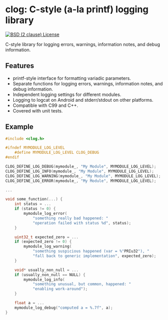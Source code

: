 # clog: C-style (a-la printf) logging library

[![BSD (2 clause) License](https://img.shields.io/badge/License-BSD%202--Clause%20%22Simplified%22%20License-blue.svg)](https://github.com/pytorch/cpuinfo/blob/master/deps/clog/LICENSE)

C-style library for logging errors, warnings, information notes, and debug information.

## Features

- printf-style interface for formatting variadic parameters.
- Separate functions for logging errors, warnings, information notes, and debug information.
- Independent logging settings for different modules.
- Logging to logcat on Android and stderr/stdout on other platforms.
- Compatible with C99 and C++.
- Covered with unit tests.

## Example

```c
#include <clog.h>

#ifndef MYMODULE_LOG_LEVEL
    #define MYMODULE_LOG_LEVEL CLOG_DEBUG
#endif

CLOG_DEFINE_LOG_DEBUG(mymodule_, "My Module", MYMODULE_LOG_LEVEL);
CLOG_DEFINE_LOG_INFO(mymodule_, "My Module", MYMODULE_LOG_LEVEL);
CLOG_DEFINE_LOG_WARNING(mymodule_, "My Module", MYMODULE_LOG_LEVEL);
CLOG_DEFINE_LOG_ERROR(mymodule_, "My Module", MYMODULE_LOG_LEVEL);

...

void some_function(...) {
    int status = ...
    if (status != 0) {
        mymodule_log_error(
            "something really bad happened: "
            "operation failed with status %d", status);
    }

    uint32_t expected_zero = ...
    if (expected_zero != 0) {
        mymodule_log_warning(
            "something suspicious happened (var = %"PRIu32"), "
            "fall back to generic implementation", expected_zero);
    }

    void* usually_non_null = ...
    if (usually_non_null == NULL) {
        mymodule_log_info(
            "something unusual, but common, happened: "
            "enabling work-around");
    }

    float a = ...
    mymodule_log_debug("computed a = %.7f", a);
}
```
